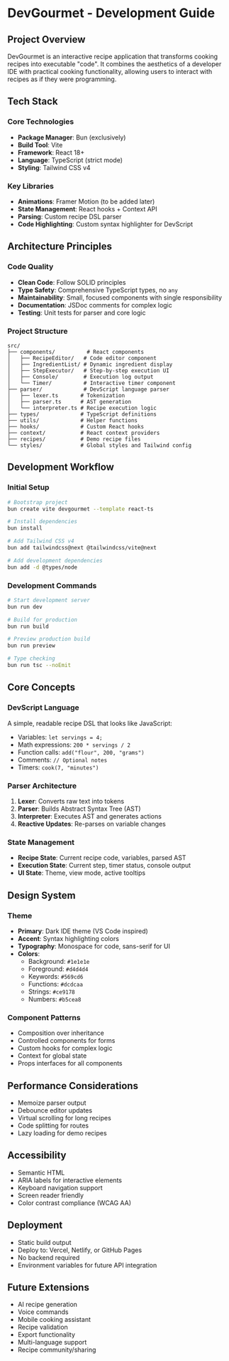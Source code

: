 # DevGourmet - Development Guide

## Project Overview

DevGourmet is an interactive recipe application that transforms cooking recipes into executable "code". It combines the aesthetics of a developer IDE with practical cooking functionality, allowing users to interact with recipes as if they were programming.

## Tech Stack

### Core Technologies
- **Package Manager**: Bun (exclusively)
- **Build Tool**: Vite
- **Framework**: React 18+
- **Language**: TypeScript (strict mode)
- **Styling**: Tailwind CSS v4

### Key Libraries
- **Animations**: Framer Motion (to be added later)
- **State Management**: React hooks + Context API
- **Parsing**: Custom recipe DSL parser
- **Code Highlighting**: Custom syntax highlighter for DevScript

## Architecture Principles

### Code Quality
- **Clean Code**: Follow SOLID principles
- **Type Safety**: Comprehensive TypeScript types, no `any`
- **Maintainability**: Small, focused components with single responsibility
- **Documentation**: JSDoc comments for complex logic
- **Testing**: Unit tests for parser and core logic

### Project Structure
```
src/
├── components/          # React components
│   ├── RecipeEditor/   # Code editor component
│   ├── IngredientList/ # Dynamic ingredient display
│   ├── StepExecutor/   # Step-by-step execution UI
│   ├── Console/        # Execution log output
│   └── Timer/          # Interactive timer component
├── parser/             # DevScript language parser
│   ├── lexer.ts       # Tokenization
│   ├── parser.ts      # AST generation
│   └── interpreter.ts # Recipe execution logic
├── types/             # TypeScript definitions
├── utils/             # Helper functions
├── hooks/             # Custom React hooks
├── context/           # React context providers
├── recipes/           # Demo recipe files
└── styles/            # Global styles and Tailwind config
```

## Development Workflow

### Initial Setup
```bash
# Bootstrap project
bun create vite devgourmet --template react-ts

# Install dependencies
bun install

# Add Tailwind CSS v4
bun add tailwindcss@next @tailwindcss/vite@next

# Add development dependencies
bun add -d @types/node
```

### Development Commands
```bash
# Start development server
bun run dev

# Build for production
bun run build

# Preview production build
bun run preview

# Type checking
bun run tsc --noEmit
```

## Core Concepts

### DevScript Language
A simple, readable recipe DSL that looks like JavaScript:
- Variables: `let servings = 4;`
- Math expressions: `200 * servings / 2`
- Function calls: `add("flour", 200, "grams")`
- Comments: `// Optional notes`
- Timers: `cook(7, "minutes")`

### Parser Architecture
1. **Lexer**: Converts raw text into tokens
2. **Parser**: Builds Abstract Syntax Tree (AST)
3. **Interpreter**: Executes AST and generates actions
4. **Reactive Updates**: Re-parses on variable changes

### State Management
- **Recipe State**: Current recipe code, variables, parsed AST
- **Execution State**: Current step, timer status, console output
- **UI State**: Theme, view mode, active tooltips

## Design System

### Theme
- **Primary**: Dark IDE theme (VS Code inspired)
- **Accent**: Syntax highlighting colors
- **Typography**: Monospace for code, sans-serif for UI
- **Colors**:
  - Background: `#1e1e1e`
  - Foreground: `#d4d4d4`
  - Keywords: `#569cd6`
  - Functions: `#dcdcaa`
  - Strings: `#ce9178`
  - Numbers: `#b5cea8`

### Component Patterns
- Composition over inheritance
- Controlled components for forms
- Custom hooks for complex logic
- Context for global state
- Props interfaces for all components

## Performance Considerations

- Memoize parser output
- Debounce editor updates
- Virtual scrolling for long recipes
- Code splitting for routes
- Lazy loading for demo recipes

## Accessibility

- Semantic HTML
- ARIA labels for interactive elements
- Keyboard navigation support
- Screen reader friendly
- Color contrast compliance (WCAG AA)

## Deployment

- Static build output
- Deploy to: Vercel, Netlify, or GitHub Pages
- No backend required
- Environment variables for future API integration

## Future Extensions

- AI recipe generation
- Voice commands
- Mobile cooking assistant
- Recipe validation
- Export functionality
- Multi-language support
- Recipe community/sharing
